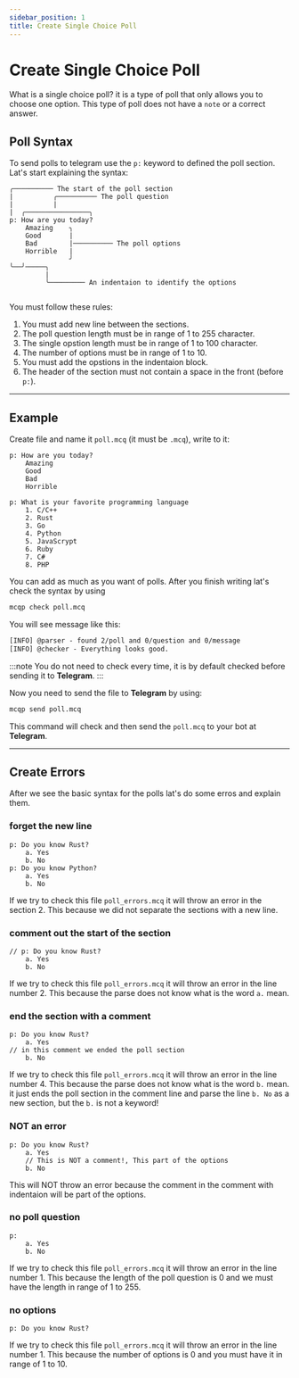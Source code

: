 ```yaml
---
sidebar_position: 1
title: Create Single Choice Poll
---
```


# Create Single Choice Poll
What is a single choice poll? it is a type of poll that only allows you to choose one option. 
This type of poll does not have a `note` or a correct answer.

## Poll Syntax
To send polls to telegram use the `p:` keyword to defined the poll section. Lat's start explaining
the syntax:
```mcq
╭────────── The start of the poll section
|          ╭────────── The poll question
|          |
|  ╭────────────────╮
p: How are you today?
    Amazing    ╮
    Good       |
    Bad        |────────── The poll options
    Horrible   |
               ╯ 
╰──╯─────╮
         |
         ╰───────── An indentaion to identify the options
  
```
You must follow these rules:
1. You must add new line between the sections.
2. The poll question length must be in range of 1 to 255 character.
3. The single opstion length must be in range of 1 to 100 character.
4. The number of options must be in range of 1 to 10.
5. You must add the opstions in the indentaion block.
6. The header of the section must not contain a space in the front (before `p:`).

---
## Example
Create file and name it `poll.mcq` (it must be `.mcq`), write to it:
```mcq title="poll.mcq"
p: How are you today?
    Amazing
    Good
    Bad
    Horrible

p: What is your favorite programming language
    1. C/C++
    2. Rust
    3. Go
    4. Python
    5. JavaScrypt
    6. Ruby
    7. C#
    8. PHP
```
You can add as much as you want of polls. After you finish writing lat's check the syntax by using
```bash
mcqp check poll.mcq
```
You will see message like this:
```txt
[INFO] @parser - found 2/poll and 0/question and 0/message
[INFO] @checker - Everything looks good.
```
:::note
You do not need to check every time, it is by default checked before sending it to **Telegram**.
:::

Now you need to send the file to **Telegram** by using:
```bash
mcqp send poll.mcq
```
This command will check and then send the `poll.mcq` to your bot at **Telegram**.

---
## Create Errors
After we see the basic syntax for the polls lat's do some erros and explain them.

### forget the new line
```mcq title="poll_errors.mcq"
p: Do you know Rust?
    a. Yes
    b. No
p: Do you know Python?
    a. Yes
    b. No
```
If we try to check this file `poll_errors.mcq` it will throw an error in the section 2.
This because we did not separate the sections with a new line.

### comment out the start of the section
```mcq title="poll_errors.mcq"
// p: Do you know Rust?
    a. Yes
    b. No
```
If we try to check this file `poll_errors.mcq` it will throw an error in the line number 2.
This because the parse does not know what is the word `a.` mean.

### end the section with a comment
```mcq title="poll_errors.mcq"
p: Do you know Rust?
    a. Yes
// in this comment we ended the poll section
    b. No
```
If we try to check this file `poll_errors.mcq` it will throw an error in the line number 4.
This because the parse does not know what is the word `b.` mean. it just ends the poll section
in the comment line and parse the line `b. No` as a new section, but the `b.` is not a keyword!

### NOT an error
```mcq title="poll_errors.mcq"
p: Do you know Rust?
    a. Yes
    // This is NOT a comment!, This part of the options
    b. No
```
This will NOT throw an error because the comment in the comment with indentaion will be part of
the options.

### no poll question
```mcq title="poll_errors.mcq"
p: 
    a. Yes
    b. No
```
If we try to check this file `poll_errors.mcq` it will throw an error in the line number 1.
This because the length of the poll question is 0 and we must have the length in range of 
1 to 255.

### no options
```mcq title="poll_errors.mcq"
p: Do you know Rust?
```
If we try to check this file `poll_errors.mcq` it will throw an error in the line number 1.
This because the number of options is 0 and you must have it in range of 1 to 10.